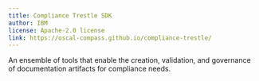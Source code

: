 ```yaml
---
title: Compliance Trestle SDK
author: IBM
license: Apache-2.0 license
link: https://oscal-compass.github.io/compliance-trestle/
---
```


An ensemble of tools that enable the creation, validation, and governance of documentation artifacts for compliance needs.
